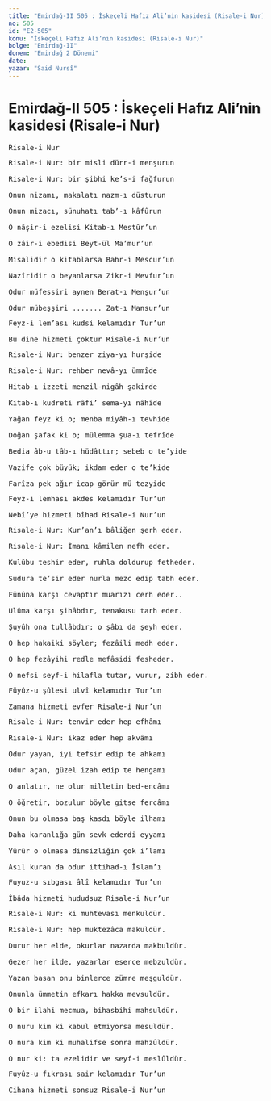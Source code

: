 ```yaml
---
title: "Emirdağ-II 505 : İskeçeli Hafız Ali’nin kasidesi (Risale-i Nur)"
no: 505
id: "E2-505"
konu: "İskeçeli Hafız Ali’nin kasidesi (Risale-i Nur)"
bolge: "Emirdağ-II"
donem: "Emirdağ 2 Dönemi"
date: 
yazar: "Said Nursî"
---
```


# Emirdağ-II 505 : İskeçeli Hafız Ali’nin kasidesi (Risale-i Nur)

<pre>
Risale-i Nur
</pre>

<pre>
Risale-i Nur: bir misli dürr-i menşurun
 
Risale-i Nur: bir şibhi ke’s-i fağfurun
 
Onun nizamı, makalatı nazm-ı düsturun
 
Onun mizacı, sünuhatı tab’-ı kâfûrun
 
O nâşir-i ezelisi Kitab-ı Mestûr’un
 
O zâir-i ebedisi Beyt-ül Ma’mur’un
 
Misalidir o kitablarsa Bahr-i Mescur’un
 
Nazîridir o beyanlarsa Zikr-i Mevfur’un
 
Odur müfessiri aynen Berat-ı Menşur’un
 
Odur mübeşşiri ....... Zat-ı Mansur’un
</pre>

<pre>
Feyz-i lem’ası kudsi kelamıdır Tur’un
 
Bu dine hizmeti çoktur Risale-i Nur’un
</pre>

<pre>
Risale-i Nur: benzer ziya-yı hurşide
 
Risale-i Nur: rehber nevâ-yı ümmîde
 
Hitab-ı izzeti menzil-nigâh şakirde
 
Kitab-ı kudreti râfi’ sema-yı nâhîde
 
Yağan feyz ki o; menba miyâh-ı tevhide
 
Doğan şafak ki o; mülemma şua-ı tefrîde
 
Bedia âb-u tâb-ı hüdâttır; sebeb o te’yide
 
Vazife çok büyük; ikdam eder o te’kide
 
Farîza pek ağır icap görür mü tezyide
</pre>

<pre>
Feyz-i lemhası akdes kelamıdır Tur’un
 
Nebî’ye hizmeti bîhad Risale-i Nur’un
</pre>

<pre>
Risale-i Nur: Kur’an’ı bâliğen şerh eder.
 
Risale-i Nur: İmanı kâmilen nefh eder.
 
Kulûbu teshir eder, ruhla doldurup fetheder.
 
Sudura te’sir eder nurla mezc edip tabh eder.
 
Fünûna karşı cevaptır muarızı cerh eder..
 
Ulûma karşı şihâbdır, tenakusu tarh eder.
 
Şuyûh ona tullâbdır; o şâbı da şeyh eder.
 
O hep hakaiki söyler; fezâili medh eder.
 
O hep fezâyihi redle mefâsidi fesheder.
 
O nefsi seyf-i hilafla tutar, vurur, zibh eder.
</pre>

<pre>
Füyûz-u şûlesi ulvî kelamıdır Tur’un
 
Zamana hizmeti evfer Risale-i Nur’un
</pre>

<pre>
Risale-i Nur: tenvir eder hep efhâmı
 
Risale-i Nur: ikaz eder hep akvâmı
 
Odur yayan, iyi tefsir edip te ahkamı
 
Odur açan, güzel izah edip te hengamı
 
O anlatır, ne olur milletin bed-encâmı 
 
O öğretir, bozulur böyle gitse fercâmı 
 
Onun bu olmasa baş kasdı böyle ilhamı
 
Daha karanlığa gün sevk ederdi eyyamı
 
Yürür o olmasa dinsizliğin çok i’lamı
 
Asıl kuran da odur ittihad-ı İslam’ı
</pre>

<pre>
Fuyuz-u sıbgası âlî kelamıdır Tur’un
 
İbâda hizmeti hududsuz Risale-i Nur’un
</pre>

<pre>
Risale-i Nur: ki muhtevası menkuldür.
 
Risale-i Nur: hep muktezâca makuldür.
 
Durur her elde, okurlar nazarda makbuldür.
 
Gezer her ilde, yazarlar eserce mebzuldür.
 
Yazan basan onu binlerce zümre meşguldür.
 
Onunla ümmetin efkarı hakka mevsuldür.
 
O bir ilahi mecmua, bihasbihi mahsuldür.
 
O nuru kim ki kabul etmiyorsa mesuldür.
 
O nura kim ki muhalifse sonra mahzûldür.
 
O nur ki: ta ezelidir ve seyf-i meslûldür.
</pre>

<pre>
Fuyûz-u fıkrası sair kelamıdır Tur’un
 
Cihana hizmeti sonsuz Risale-i Nur’un
</pre>
